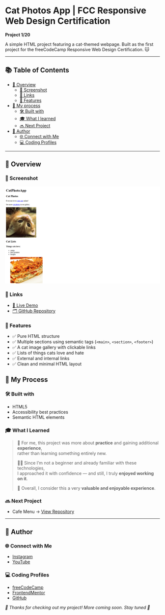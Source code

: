 # Cat Photos App | FCC Responsive Web Design Certification

**Project 1/20**

A simple HTML project featuring a cat-themed webpage. Built as the first project for the freeCodeCamp Responsive Web Design Certification. 🐱

---

## 📚 Table of Contents

- [🔎 Overview](#-overview)
  - [📸 Screenshot](#-screenshot)
  - [🔗 Links](#-links)
  - [📌 Features](#-features)
- [🧠 My process](#-my-process)
  - [🛠️ Built with](#️-built-with)
  - [🎓 What I learned](#-what-i-learned)
  - [🔜 Next Project](#-next-project)
- [👤 Author](#-author)
  - [🌐 Connect with Me](#-connect-with-me)
  - [💻 Coding Profiles](#-coding-profiles)

---

## 🔎 Overview

### 📸 Screenshot

![screenshot of the project's webpage](./assets/screenshot.jpg)

### 🔗 Links

 - [🔴 Live Demo](https://dalascript.github.io/cat-photos-app/)
 - [🗂️ GitHub Repository](https://github.com/DalaScript/cat-photos-app)

### 📌 Features

 - ✅ Pure HTML structure
 - ✅ Multiple sections using semantic tags (`<main>`, `<section>`, `<footer>`)
 - ✅ A cat image gallery with clickable links
 - ✅ Lists of things cats love and hate
 - ✅ External and internal links
 - ✅ Clean and minimal HTML layout

## 🧠 My Process

### 🛠️ Built with

 - HTML5
 - Accessibility best practices
 - Semantic HTML elements

### 🎓 What I Learned

  > 🚀 For me, this project was more about **practice** and gaining additional **experience**,  
  > rather than learning something entirely new.  
  >  
  > 👨‍💻 Since I’m not a beginner and already familiar with these technologies,  
  > I approached it with confidence — and still, I truly **enjoyed working on it**.  
  >  
  > 🎯 Overall, I consider this a very **valuable and enjoyable experience**.

### 🔜 Next Project

 - Cafe Menu → [View Repository](https://github.com/DalaScript/cafe-menu)

---

## 👤 Author

### 🌐 Connect with Me

 - [Instagram](https://www.instagram.com/DalaScript)
 - [YouTube](https://www.youtube.com/@DalaScript)

### 💻 Coding Profiles

 - [freeCodeCamp](https://www.freecodecamp.org/DalaScript)
 - [FrontendMentor](https://www.frontendmentor.io/profile/DalaScript)
 - [GitHub](https://github.com/DalaScript)

*🙌 Thanks for checking out my project! More coming soon. Stay tuned 🚀*